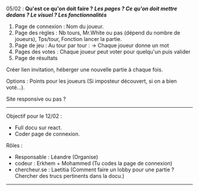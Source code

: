 05/02 :
**Qu'est ce qu'on doit faire ?**
***Les pages ? Ce qu'on doit mettre dedans ? Le visuel ? Les fonctionnalités***

1. Page de connexion : Nom du joueur.
2. Page des règles : Nb tours, Mr.White ou pas (dépend du nombre de joueurs), Tps/tour, Fonction lancer la partie.
3. Page de jeu : Au tour par tour : -> Chaque joueur donne un mot
4. Pages des votes : Chaque joueur peut voter pour quelqu'un puis valider
5. Page de résultats
   
Créer lien invitation, héberger une nouvelle partie à chaque fois.
   
Options : Points pour les joueurs (Si imposteur découvert, si on a bien voté...).

Site responsive ou pas ?

------------
Objectif pour le 12/02 :
- Full docu sur react.
- Coder page de connexion.

Rôles :
- Responsable : Léandre (Organise)
- codeur : Erkhem + Mohammed (Tu codes la page de connexion)
- chercheur.se : Laetitia (Comment faire un lobby pour une partie ? Chercher des trucs pertinents dans la docu.)
------------